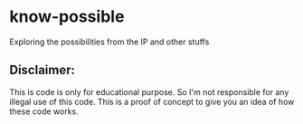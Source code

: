 # know-possible
Exploring the possibilities from the IP and other stuffs


## **Disclaimer:**
This is code is only for educational purpose. So I'm not responsible for any illegal use of this code.
This is a proof of concept to give you an idea of how these code works.
